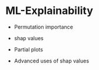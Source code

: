 # ML-Explainability
* Permutation importance
 
* shap values

* Partial plots

* Advanced uses of shap values

